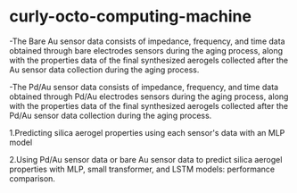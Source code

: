 # curly-octo-computing-machine

-The Bare Au sensor data consists of impedance, frequency, and time data obtained through bare electrodes sensors during the aging process, along with the properties data of the final synthesized aerogels collected after the Au sensor data collection during the aging process.

-The Pd/Au sensor data consists of impedance, frequency, and time data obtained through Pd/Au electrodes sensors during the aging process, along with the properties data of the final synthesized aerogels collected after the Pd/Au sensor data collection during the aging process.

1.Predicting silica aerogel properties using each sensor's data with an MLP model


2.Using Pd/Au sensor data or bare Au sensor data to predict silica aerogel properties with MLP, small transformer, and LSTM models: performance comparison.

 
